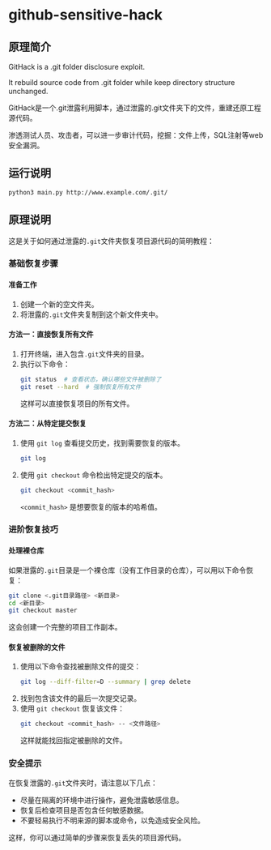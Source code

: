 # github-sensitive-hack
## 原理简介

GitHack is a .git folder disclosure exploit.

It rebuild source code from .git folder while keep directory structure unchanged.

GitHack是一个.git泄露利用脚本，通过泄露的.git文件夹下的文件，重建还原工程源代码。

渗透测试人员、攻击者，可以进一步审计代码，挖掘：文件上传，SQL注射等web安全漏洞。

## 运行说明
```bash
python3 main.py http://www.example.com/.git/
```

## 原理说明
这是关于如何通过泄露的`.git`文件夹恢复项目源代码的简明教程：

### 基础恢复步骤

#### 准备工作
1. 创建一个新的空文件夹。
2. 将泄露的`.git`文件夹复制到这个新文件夹中。

#### 方法一：直接恢复所有文件
1. 打开终端，进入包含`.git`文件夹的目录。
2. 执行以下命令：
   ```bash
   git status  # 查看状态，确认哪些文件被删除了
   git reset --hard  # 强制恢复所有文件
   ```
   这样可以直接恢复项目的所有文件。

#### 方法二：从特定提交恢复
1. 使用 `git log` 查看提交历史，找到需要恢复的版本。
   ```bash
   git log
   ```
2. 使用 `git checkout` 命令检出特定提交的版本。
   ```bash
   git checkout <commit_hash>
   ```
   `<commit_hash>` 是想要恢复的版本的哈希值。

### 进阶恢复技巧

#### 处理裸仓库

如果泄露的`.git`目录是一个裸仓库（没有工作目录的仓库），可以用以下命令恢复：
```bash
git clone <.git目录路径> <新目录>
cd <新目录>
git checkout master
```
这会创建一个完整的项目工作副本。

#### 恢复被删除的文件
1. 使用以下命令查找被删除文件的提交：
   ```bash
   git log --diff-filter=D --summary | grep delete
   ```
2. 找到包含该文件的最后一次提交记录。
3. 使用 `git checkout` 恢复该文件：
   ```bash
   git checkout <commit_hash> -- <文件路径>
   ```
   这样就能找回指定被删除的文件。

### 安全提示
在恢复泄露的`.git`文件夹时，请注意以下几点：
- 尽量在隔离的环境中进行操作，避免泄露敏感信息。
- 恢复后检查项目是否包含任何敏感数据。
- 不要轻易执行不明来源的脚本或命令，以免造成安全风险。

这样，你可以通过简单的步骤来恢复丢失的项目源代码。

